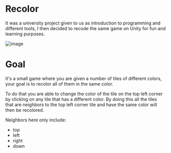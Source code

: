 # Recolor
It was a university project given to us as introduction to programming and different tools,
I then decided to recode the same game on Unity for fun and learning purposes.

![image](https://user-images.githubusercontent.com/57765813/118865193-01115e80-b8e1-11eb-89f8-dc55333597d5.png)


# Goal 
It's a small game where you are given a number of tiles of different colors,
your goal is to recolor all of them in the same color.

To do that you are able to change the color of the tile on the top left corner by clicking on any tile that has a different color.
By doing this all the tiles that are neighbors to the top left corner tile and have the same color  will then be recolored.

Neighbors here only include:
* top
* left
* right
* down


